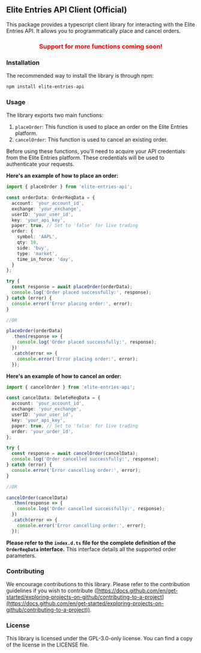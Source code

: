 ## Elite Entries API Client (Official)

This package provides a typescript client library for interacting with the Elite Entries API. It allows you to programmatically place and cancel orders.


### <center style="color:red">Support for more functions coming soon!</center>

### Installation

The recommended way to install the library is through npm:

```bash
npm install elite-entries-api
```

### Usage

The library exports two main functions:

1. `placeOrder`: This function is used to place an order on the Elite Entries platform.
2. `cancelOrder`: This function is used to cancel an existing order.

Before using these functions, you'll need to acquire your API credentials from the Elite Entries platform. These credentials will be used to authenticate your requests.

**Here's an example of how to place an order:**

```typescript
import { placeOrder } from 'elite-entries-api';

const orderData: OrderReqData = {
  account: 'your_account_id',
  exchange: 'your_exchange',
  userID: 'your_user_id',
  key: 'your_api_key',
  paper: true, // Set to 'false' for live trading
  order: {
    symbol: 'AAPL',
    qty: 10,
    side: 'buy',
    type: 'market',
    time_in_force: 'day',
  }
};

try {
  const response = await placeOrder(orderData);
  console.log('Order placed successfully:', response);
} catch (error) {
  console.error('Error placing order:', error);
}

//OR

placeOrder(orderData)
  .then(response => {
    console.log('Order placed successfully:', response);
  })
  .catch(error => {
    console.error('Error placing order:', error);
  });
```

**Here's an example of how to cancel an order:**

```typescript
import { cancelOrder } from 'elite-entries-api';

const cancelData: DeleteReqData = {
  account: 'your_account_id',
  exchange: 'your_exchange',
  userID: 'your_user_id',
  key: 'your_api_key',
  paper: true, // Set to 'false' for live trading
  order: 'your_order_id',
};

try {
  const response = await cancelOrder(cancelData);
  console.log('Order cancelled successfully:', response);
} catch (error) {
  console.error('Error cancelling order:', error);
}

//OR

cancelOrder(cancelData)
  .then(response => {
    console.log('Order cancelled successfully:', response);
  })
  .catch(error => {
    console.error('Error cancelling order:', error);
  });
```

**Please refer to the `index.d.ts` file for the complete definition of the `OrderReqData` interface.** This interface details all the supported order parameters.

### Contributing

We encourage contributions to this library. Please refer to the contribution guidelines if you wish to contribute ([https://docs.github.com/en/get-started/exploring-projects-on-github/contributing-to-a-project](https://docs.github.com/en/get-started/exploring-projects-on-github/contributing-to-a-project)).

### License

This library is licensed under the GPL-3.0-only license. You can find a copy of the license in the LICENSE file.

